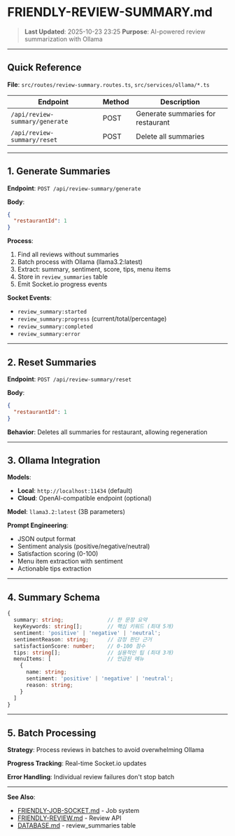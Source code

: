 # FRIENDLY-REVIEW-SUMMARY.md

> **Last Updated**: 2025-10-23 23:25
> **Purpose**: AI-powered review summarization with Ollama

---

## Quick Reference

**File**: `src/routes/review-summary.routes.ts`, `src/services/ollama/*.ts`

| Endpoint | Method | Description |
|----------|--------|-------------|
| `/api/review-summary/generate` | POST | Generate summaries for restaurant |
| `/api/review-summary/reset` | POST | Delete all summaries |

---

## 1. Generate Summaries

**Endpoint**: `POST /api/review-summary/generate`

**Body**:
```json
{
  "restaurantId": 1
}
```

**Process**:
1. Find all reviews without summaries
2. Batch process with Ollama (llama3.2:latest)
3. Extract: summary, sentiment, score, tips, menu items
4. Store in `review_summaries` table
5. Emit Socket.io progress events

**Socket Events**:
- `review_summary:started`
- `review_summary:progress` (current/total/percentage)
- `review_summary:completed`
- `review_summary:error`

---

## 2. Reset Summaries

**Endpoint**: `POST /api/review-summary/reset`

**Body**:
```json
{
  "restaurantId": 1
}
```

**Behavior**: Deletes all summaries for restaurant, allowing regeneration

---

## 3. Ollama Integration

**Models**:
- **Local**: `http://localhost:11434` (default)
- **Cloud**: OpenAI-compatible endpoint (optional)

**Model**: `llama3.2:latest` (3B parameters)

**Prompt Engineering**:
- JSON output format
- Sentiment analysis (positive/negative/neutral)
- Satisfaction scoring (0-100)
- Menu item extraction with sentiment
- Actionable tips extraction

---

## 4. Summary Schema

```typescript
{
  summary: string;              // 한 문장 요약
  keyKeywords: string[];        // 핵심 키워드 (최대 5개)
  sentiment: 'positive' | 'negative' | 'neutral';
  sentimentReason: string;      // 감정 판단 근거
  satisfactionScore: number;    // 0-100 점수
  tips: string[];               // 실용적인 팁 (최대 3개)
  menuItems: [                  // 언급된 메뉴
    {
      name: string;
      sentiment: 'positive' | 'negative' | 'neutral';
      reason: string;
    }
  ]
}
```

---

## 5. Batch Processing

**Strategy**: Process reviews in batches to avoid overwhelming Ollama

**Progress Tracking**: Real-time Socket.io updates

**Error Handling**: Individual review failures don't stop batch

---

**See Also**:
- [FRIENDLY-JOB-SOCKET.md](./FRIENDLY-JOB-SOCKET.md) - Job system
- [FRIENDLY-REVIEW.md](./FRIENDLY-REVIEW.md) - Review API
- [DATABASE.md](../00-core/DATABASE.md) - review_summaries table
